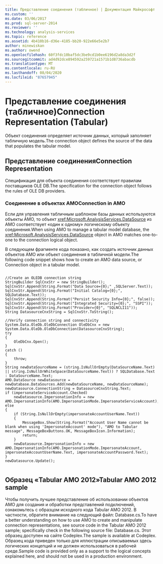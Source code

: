 ```yaml
---
title: Представление соединения (табличное) | Документация Майкрософт
ms.custom: ''
ms.date: 03/06/2017
ms.prod: sql-server-2014
ms.reviewer: ''
ms.technology: analysis-services
ms.topic: reference
ms.assetid: 4b410b16-d36e-4185-bb20-922e66e5e2b7
author: minewiskan
ms.author: owend
ms.openlocfilehash: 60f3fdc10baf5dc3be9cd1b0ee6196d2a8da3d2f
ms.sourcegitcommit: ad4d92dce894592a259721a1571b1d8736abacdb
ms.translationtype: MT
ms.contentlocale: ru-RU
ms.lasthandoff: 08/04/2020
ms.locfileid: "87657945"
---
```

# <a name="connection-representation-tabular"></a><span data-ttu-id="71613-102">Представление соединения (табличное)</span><span class="sxs-lookup"><span data-stu-id="71613-102">Connection Representation (Tabular)</span></span>
  <span data-ttu-id="71613-103">Объект соединения определяет источник данных, который заполняет табличную модель.</span><span class="sxs-lookup"><span data-stu-id="71613-103">The connection object defines the source of the data that populates the tabular model.</span></span>  
  
## <a name="connection-representation"></a><span data-ttu-id="71613-104">Представление соединения</span><span class="sxs-lookup"><span data-stu-id="71613-104">Connection Representation</span></span>  
 <span data-ttu-id="71613-105">Спецификация для объекта соединения соответствует правилам поставщиков OLE DB.</span><span class="sxs-lookup"><span data-stu-id="71613-105">The specification for the connection object follows the rules of OLE DB providers.</span></span>  
  
### <a name="connection-in-amo"></a><span data-ttu-id="71613-106">Соединение в объектах AMO</span><span class="sxs-lookup"><span data-stu-id="71613-106">Connection in AMO</span></span>  
 <span data-ttu-id="71613-107">Если для управления табличным шаблоном базы данных используются объекты AMO, то объект <xref:Microsoft.AnalysisServices.DataSource> из AMO соответствует «один к одному» логическому объекту соединения.</span><span class="sxs-lookup"><span data-stu-id="71613-107">When using AMO to manage a tabular model database, the <xref:Microsoft.AnalysisServices.DataSource> object in AMO matches one-to-one to the connection logical object.</span></span>  
  
 <span data-ttu-id="71613-108">В следующем фрагменте кода показано, как создать источник данных объектов AMO или объект соединения в табличной модели.</span><span class="sxs-lookup"><span data-stu-id="71613-108">The following code snippet shows how to create an AMO data source, or Connection object in a tabular model.</span></span>  
  
```  
  
//Create an OLEDB connection string  
StringBuilder SqlCnxStr = new StringBuilder();  
SqlCnxStr.Append(String.Format("Data Source={0};" ,SQLServer.Text));  
SqlCnxStr.Append(String.Format("Initial Catalog={0};", SQLDatabase.Text));  
SqlCnxStr.Append(String.Format("Persist Security Info={0};", false));  
SqlCnxStr.Append(String.Format("Integrated Security={0};", "SSPI"));  
SqlCnxStr.Append(String.Format("Provider={0}", "SQLNCLI11"));  
String DatasourceCnxString = SqlCnxStr.ToString();  
  
//Verify connection string and connectivity  
System.Data.OleDb.OleDbConnection OleDbCnx = new System.Data.OleDb.OleDbConnection(DatasourceCnxString);  
try  
{  
    OleDbCnx.Open();  
}  
catch ()  
{  
    throw;  
}  
String newDataSourceName = (string.IsNullOrEmpty(DataSourceName.Text) || string.IsNullOrWhiteSpace(DataSourceName.Text)) ? SQLDatabase.Text : DataSourceName.Text;  
AMO.DataSource newDatasource = newDatabase.DataSources.Add(newDataSourceName, newDataSourceName);  
newDatasource.ConnectionString = DatasourceCnxString.Text;  
if (impersonateServiceAccount.Checked)  
    newDatasource.ImpersonationInfo = new AMO.ImpersonationInfo(AMO.ImpersonationMode.ImpersonateServiceAccount);  
else  
{  
    if (String.IsNullOrEmpty(impersonateAccountUserName.Text))  
    {  
        MessageBox.Show(String.Format("Account User Name cannot be blank when using 'ImpersonateAccount' mode"), "AMO to Tabular message", MessageBoxButtons.OK, MessageBoxIcon.Information);  
        return;  
    }  
    newDatasource.ImpersonationInfo = new AMO.ImpersonationInfo(AMO.ImpersonationMode.ImpersonateAccount, impersonateAccountUserName.Text, impersonateAccountPassword.Text);  
}  
newDatasource.Update();  
  
```  
  
## <a name="tabular-amo-2012-sample"></a><span data-ttu-id="71613-109">Образец «Tabular AMO 2012»</span><span class="sxs-lookup"><span data-stu-id="71613-109">Tabular AMO 2012 sample</span></span>  
 <span data-ttu-id="71613-110">Чтобы получить лучшее представление об использовании объектов AMO для создания и обработки представлений подключений, ознакомьтесь с образцом исходного кода Tabular AMO 2012. В частности, обратите внимание на следующий файл: Database.cs.</span><span class="sxs-lookup"><span data-stu-id="71613-110">To have a better understanding on how to use AMO to create and manipulate connection representations, see source code in the Tabular AMO 2012 sample; specifically check in the following source file: Database.cs.</span></span> <span data-ttu-id="71613-111">Этот образец доступен на сайте Codeplex.</span><span class="sxs-lookup"><span data-stu-id="71613-111">The sample is available at Codeplex.</span></span> <span data-ttu-id="71613-112">Образец кода приведен только для иллюстрации описываемых здесь логических концепций и не должен использоваться в рабочей среде.</span><span class="sxs-lookup"><span data-stu-id="71613-112">Sample code is provided only as a support to the logical concepts explained here, and should not be used in a production environment.</span></span>  
  
  
